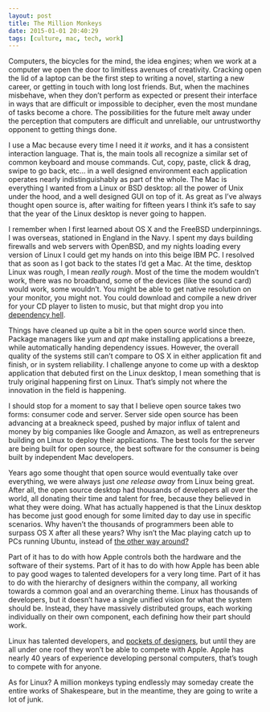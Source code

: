 ```yaml
---
layout: post
title: The Million Monkeys
date: 2015-01-01 20:40:29
tags: [culture, mac, tech, work]
---
```


Computers, the bicycles for the mind, the idea engines; when we work at a computer we open the door to limitless avenues of creativity. Cracking open the lid of a laptop can be the first step to writing a novel, starting a new career, or getting in touch with long lost friends. But, when the machines misbehave, when they don’t perform as expected or present their interface in ways that are difficult or impossible to decipher, even the most mundane of tasks become a chore. The possibilities for the future melt away under the perception that computers are difficult and unreliable, our untrustworthy opponent to getting things done.

I use a Mac because every time I need it *it works*, and it has a consistent interaction language. That is, the main tools all recognize a similar set of common keyboard and mouse commands. Cut, copy, paste, click & drag, swipe to go back, etc… in a well designed environment each application operates nearly indistinguishably as part of the whole. The Mac is everything I wanted from a Linux or BSD desktop: all the power of Unix under the hood, and a well designed GUI on top of it. As great as I’ve always thought open source is, after waiting for  fifteen years I think it’s safe to say that the year of the Linux desktop is never going to happen. 

I remember when I first learned about OS X and the FreeBSD underpinnings. I was overseas, stationed in England in the Navy. I spent my days building firewalls and web servers with OpenBSD, and my nights loading every version of Linux I could get my hands on into this beige IBM PC. I resolved that as soon as I got back to the states I’d get a Mac. At the time, desktop Linux was rough, I mean *really rough*. Most of the time the modem wouldn’t work, there was no broadband, some of the devices (like the sound card) would work, some wouldn’t. You might be able to get native resolution on your monitor, you might not. You could download and compile a new driver for your CD player to listen to music, but that might drop you into [dependency hell][1]. 

Things have cleaned up quite a bit in the open source world since then. Package managers like *yum* and *apt* make installing applications a breeze, while automatically handing dependency issues. However, the overall quality of the systems still can’t compare to OS X in either application fit and finish, or in system reliability. I challenge anyone to come up with a desktop application that debuted first on the Linux desktop, I mean something that is truly original happening first on Linux. That’s simply not where the innovation in the field is happening.

I should stop for a moment to say that I believe open source takes two forms: consumer code and server. Server side open source has been advancing at a breakneck speed, pushed by major influx of talent and money by big companies like Google and Amazon, as well as entrepreneurs building on Linux to deploy their applications. The best tools for the server are being built for open source, the best software for the consumer is being built by independent Mac developers. 

Years ago some thought that open source would eventually take over everything, we were always just *one release away* from Linux being great. After all, the open source desktop had thousands of developers all over the world, all donating their time and talent for free, because they believed in what they were doing. What has actually happened is that the Linux desktop has become just good enough for some limited day to day use in specific scenarios. Why haven’t the thousands of programmers been able to surpass OS X after all these years? Why isn’t the Mac playing catch up to PCs running Ubuntu, instead of [the other way around?][2]

Part of it has to do with how Apple controls both the hardware and the software of their systems. Part of it has to do with how Apple has been able to pay good wages to talented developers for a very long time. Part of it has to do with the hierarchy of designers within the company, all working towards a common goal and an overarching theme. Linux has thousands of developers, but it doesn’t have a single unified vision for what the system should be. Instead, they have massively distributed groups, each working individually on their own component, each defining how their part should work. 

Linux has talented developers, and [pockets of designers][3], but until they are all under one roof they won’t be able to compete with Apple. Apple has nearly 40 years of experience developing personal computers, that’s tough to compete with for anyone. 

As for Linux? A million monkeys typing endlessly may someday create the entire works of Shakespeare, but in the meantime, they are going to write a lot of junk. 

[1]:	http://en.wikipedia.org/wiki/Dependency_hell
[2]:	http://elementaryos.org
[3]:	http://design.ubuntu.com
